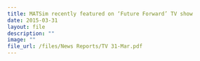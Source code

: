 ```yaml
---
title: MATSim recently featured on ‘Future Forward’ TV show
date: 2015-03-31
layout: file
description: ""
image: ""
file_url: /files/News Reports/TV 31-Mar.pdf
---
```

